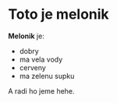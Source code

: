 # Toto je melonik

**Melonik** je:
* dobry
* ma vela vody
* cerveny
* ma zelenu supku

A radi ho jeme hehe.
